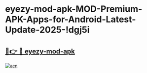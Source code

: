 # eyezy-mod-apk-MOD-Premium-APK-Apps-for-Android-Latest-Update-2025-!dgj5i

# <h2><a href="https://53koqt.esa.edu.pl?title=eyezy-mod-apk&ref=dgj5i">🔗👉 🔴 eyezy-mod-apk</a></h2>

[![acn](https://github.com/user-attachments/assets/0f9c940e-d8b0-45ae-aac7-cd30a18b3e1c)](https://53koqt.esa.edu.pl?title=eyezy-mod-apk&ref=dgj5i)

